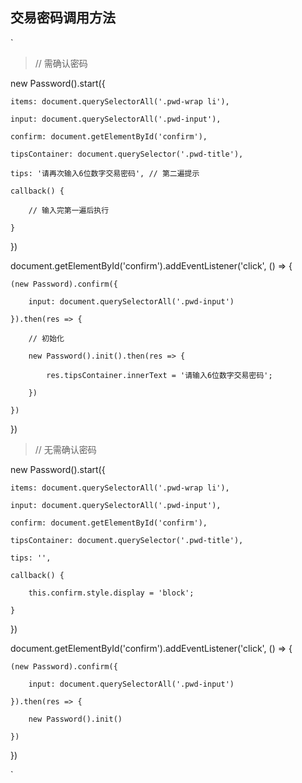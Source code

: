 ## 交易密码调用方法

`

> // 需确认密码

new Password().start({

    items: document.querySelectorAll('.pwd-wrap li'),

    input: document.querySelectorAll('.pwd-input'),

    confirm: document.getElementById('confirm'),

    tipsContainer: document.querySelector('.pwd-title'),

    tips: '请再次输入6位数字交易密码', // 第二遍提示

    callback() {

        // 输入完第一遍后执行

    }

})

document.getElementById('confirm').addEventListener('click', () => {

    (new Password).confirm({

        input: document.querySelectorAll('.pwd-input')

    }).then(res => {

        // 初始化

        new Password().init().then(res => {

            res.tipsContainer.innerText = '请输入6位数字交易密码';

        })

    })
    
})

> // 无需确认密码  

new Password().start({    

    items: document.querySelectorAll('.pwd-wrap li'),  

    input: document.querySelectorAll('.pwd-input'),

    confirm: document.getElementById('confirm'),

    tipsContainer: document.querySelector('.pwd-title'),

    tips: '',

    callback() {

        this.confirm.style.display = 'block';

    }

})

document.getElementById('confirm').addEventListener('click', () => {

    (new Password).confirm({

        input: document.querySelectorAll('.pwd-input')

    }).then(res => {

        new Password().init()

    })

})

`